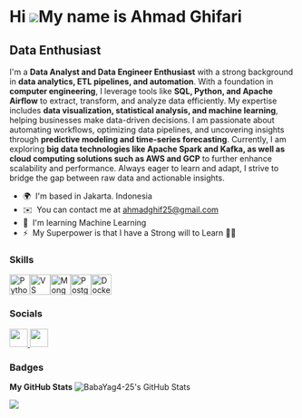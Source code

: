 Hi ![](https://user-images.githubusercontent.com/18350557/176309783-0785949b-9127-417c-8b55-ab5a4333674e.gif)My name is Ahmad Ghifari
=====================================================================================================================================

Data Enthusiast
---------------

I'm a **Data Analyst and Data Engineer Enthusiast** with a strong background in **data analytics, ETL pipelines, and automation**. With a foundation in **computer engineering**, I leverage tools like **SQL, Python, and Apache Airflow** to extract, transform, and analyze data efficiently. My expertise includes **data visualization, statistical analysis, and machine learning**, helping businesses make data-driven decisions. I am passionate about automating workflows, optimizing data pipelines, and uncovering insights through **predictive modeling and time-series forecasting**. Currently, I am exploring **big data technologies like Apache Spark and Kafka, as well as cloud computing solutions such as AWS and GCP** to further enhance scalability and performance. Always eager to learn and adapt, I strive to bridge the gap between raw data and actionable insights.

* 🌍  I'm based in Jakarta. Indonesia
* ✉️  You can contact me at [ahmadghif25@gmail.com](mailto:ahmadghif25@gmail.com)
* 🧠  I'm learning Machine Learning
* ⚡  My Superpower is that I have a Strong will to Learn 🐱‍🏍

### Skills


<p align="left">
<a href="https://www.python.org/" target="_blank" rel="noreferrer"><img src="https://raw.githubusercontent.com/danielcranney/readme-generator/main/public/icons/skills/python-colored.svg" width="36" height="36" alt="Python" /></a><a href="https://code.visualstudio.com/" target="_blank" rel="noreferrer"><img src="https://raw.githubusercontent.com/danielcranney/readme-generator/main/public/icons/skills/visualstudiocode.svg" width="36" height="36" alt="VS Code" /></a><a href="https://www.mongodb.com/" target="_blank" rel="noreferrer"><img src="https://raw.githubusercontent.com/danielcranney/readme-generator/main/public/icons/skills/mongodb-colored.svg" width="36" height="36" alt="MongoDB" /></a><a href="https://www.postgresql.org/" target="_blank" rel="noreferrer"><img src="https://raw.githubusercontent.com/danielcranney/readme-generator/main/public/icons/skills/postgresql-colored.svg" width="36" height="36" alt="PostgreSQL" /></a><a href="https://www.docker.com/" target="_blank" rel="noreferrer"><img src="https://raw.githubusercontent.com/danielcranney/readme-generator/main/public/icons/skills/docker-colored.svg" width="36" height="36" alt="Docker" /></a>
</p>


### Socials


<p align="left"> <a href="https://www.github.com/BabaYag4-25" target="_blank" rel="noreferrer"> <picture> <source media="(prefers-color-scheme: dark)" srcset="https://raw.githubusercontent.com/danielcranney/readme-generator/main/public/icons/socials/github-dark.svg" /> <source media="(prefers-color-scheme: light)" srcset="https://raw.githubusercontent.com/danielcranney/readme-generator/main/public/icons/socials/github.svg" /> <img src="https://raw.githubusercontent.com/danielcranney/readme-generator/main/public/icons/socials/github.svg" width="32" height="32" /> </picture> </a> <a href="https://www.linkedin.com/in/ahmadghifari25" target="_blank" rel="noreferrer"> <picture> <source media="(prefers-color-scheme: dark)" srcset="https://raw.githubusercontent.com/danielcranney/readme-generator/main/public/icons/socials/linkedin-dark.svg" /> <source media="(prefers-color-scheme: light)" srcset="https://raw.githubusercontent.com/danielcranney/readme-generator/main/public/icons/socials/linkedin.svg" /> <img src="https://raw.githubusercontent.com/danielcranney/readme-generator/main/public/icons/socials/linkedin.svg" width="32" height="32" /> </picture> </a></p>

### Badges

<b>My GitHub Stats</b>
![BabaYag4-25's GitHub Stats](https://github-readme-stats.vercel.app/api?username=BabaYag4-25&show_icons=true&count_private=true&title_color=ef4444&text_color=ffffff&icon_color=ef4444&bg_color=1c1917&hide_border=true&v=1)

<a href="http://www.github.com/BabaYag4-25"><img src="https://github-readme-streak-stats.herokuapp.com/?user=BabaYag4-25&stroke=ffffff&background=1c1917&ring=ef4444&fire=ef4444&currStreakNum=ffffff&currStreakLabel=ef4444&sideNums=ffffff&sideLabels=ffffff&dates=ffffff&hide_border=true" /></a>
